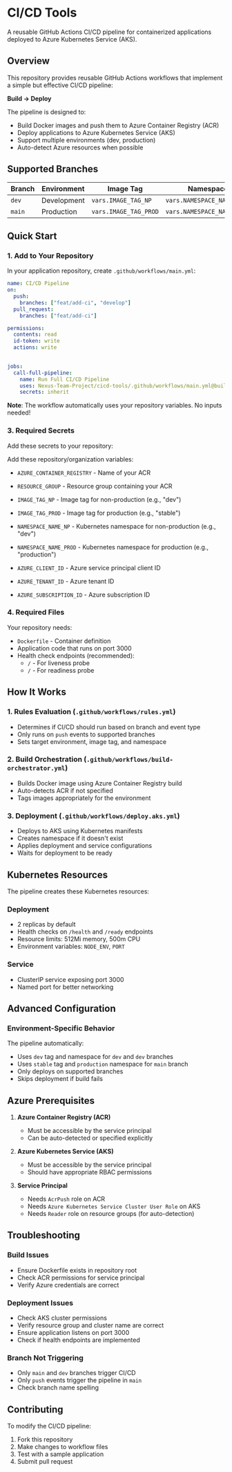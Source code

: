 # CI/CD Tools

A reusable GitHub Actions CI/CD pipeline for containerized applications deployed to Azure Kubernetes Service (AKS).

## Overview

This repository provides reusable GitHub Actions workflows that implement a simple but effective CI/CD pipeline:

**Build → Deploy**

The pipeline is designed to:
- Build Docker images and push them to Azure Container Registry (ACR)
- Deploy applications to Azure Kubernetes Service (AKS) 
- Support multiple environments (dev, production)
- Auto-detect Azure resources when possible

## Supported Branches

| Branch | Environment | Image Tag | Namespace |
|--------|-------------|-----------|-----------|
| `dev` | Development | `vars.IMAGE_TAG_NP` | `vars.NAMESPACE_NAME_NP` |
| `main` | Production | `vars.IMAGE_TAG_PROD` | `vars.NAMESPACE_NAME_PROD` |

## Quick Start

### 1. Add to Your Repository

In your application repository, create `.github/workflows/main.yml`:

```yaml
name: CI/CD Pipeline
on:
  push:
    branches: ["feat/add-ci", "develop"]
  pull_request:
    branches: ["feat/add-ci"]

permissions:
  contents: read
  id-token: write
  actions: write 

  
jobs:
  call-full-pipeline:
    name: Run Full CI/CD Pipeline
    uses: Nexus-Team-Project/cicd-tools/.github/workflows/main.yml@build-basic-cicd
    secrets: inherit
```

**Note**: The workflow automatically uses your repository variables. No inputs needed!

### 3. Required Secrets

Add these secrets to your repository:

Add these repository/organization variables:

- `AZURE_CONTAINER_REGISTRY` - Name of your ACR
- `RESOURCE_GROUP` - Resource group containing your ACR
- `IMAGE_TAG_NP` - Image tag for non-production (e.g., "dev")
- `IMAGE_TAG_PROD` - Image tag for production (e.g., "stable")
- `NAMESPACE_NAME_NP` - Kubernetes namespace for non-production (e.g., "dev")
- `NAMESPACE_NAME_PROD` - Kubernetes namespace for production (e.g., "production")

- `AZURE_CLIENT_ID` - Azure service principal client ID
- `AZURE_TENANT_ID` - Azure tenant ID  
- `AZURE_SUBSCRIPTION_ID` - Azure subscription ID

### 4. Required Files

Your repository needs:

- `Dockerfile` - Container definition
- Application code that runs on port 3000
- Health check endpoints (recommended):
  - `/` - For liveness probe
  - `/` - For readiness probe

## How It Works

### 1. Rules Evaluation (`.github/workflows/rules.yml`)
- Determines if CI/CD should run based on branch and event type
- Only runs on `push` events to supported branches
- Sets target environment, image tag, and namespace

### 2. Build Orchestration (`.github/workflows/build-orchestrator.yml`)
- Builds Docker image using Azure Container Registry build
- Auto-detects ACR if not specified
- Tags images appropriately for the environment

### 3. Deployment (`.github/workflows/deploy.aks.yml`)
- Deploys to AKS using Kubernetes manifests
- Creates namespace if it doesn't exist
- Applies deployment and service configurations
- Waits for deployment to be ready

## Kubernetes Resources

The pipeline creates these Kubernetes resources:

### Deployment
- 2 replicas by default
- Health checks on `/health` and `/ready` endpoints
- Resource limits: 512Mi memory, 500m CPU
- Environment variables: `NODE_ENV`, `PORT`

### Service
- ClusterIP service exposing port 3000
- Named port for better networking

## Advanced Configuration

### Environment-Specific Behavior

The pipeline automatically:
- Uses `dev` tag and namespace for `dev` and `dev` branches
- Uses `stable` tag and `production` namespace for `main` branch
- Only deploys on supported branches
- Skips deployment if build fails

## Azure Prerequisites

1. **Azure Container Registry (ACR)**
   - Must be accessible by the service principal
   - Can be auto-detected or specified explicitly

2. **Azure Kubernetes Service (AKS)**
   - Must be accessible by the service principal
   - Should have appropriate RBAC permissions

3. **Service Principal**
   - Needs `AcrPush` role on ACR
   - Needs `Azure Kubernetes Service Cluster User Role` on AKS
   - Needs `Reader` role on resource groups (for auto-detection)

## Troubleshooting

### Build Issues
- Ensure Dockerfile exists in repository root
- Check ACR permissions for service principal
- Verify Azure credentials are correct

### Deployment Issues  
- Check AKS cluster permissions
- Verify resource group and cluster name are correct
- Ensure application listens on port 3000
- Check if health endpoints are implemented

### Branch Not Triggering
- Only `main` and `dev` branches trigger CI/CD
- Only `push` events trigger the pipeline in `main`
- Check branch name spelling

## Contributing

To modify the CI/CD pipeline:

1. Fork this repository
2. Make changes to workflow files
3. Test with a sample application
4. Submit pull request
